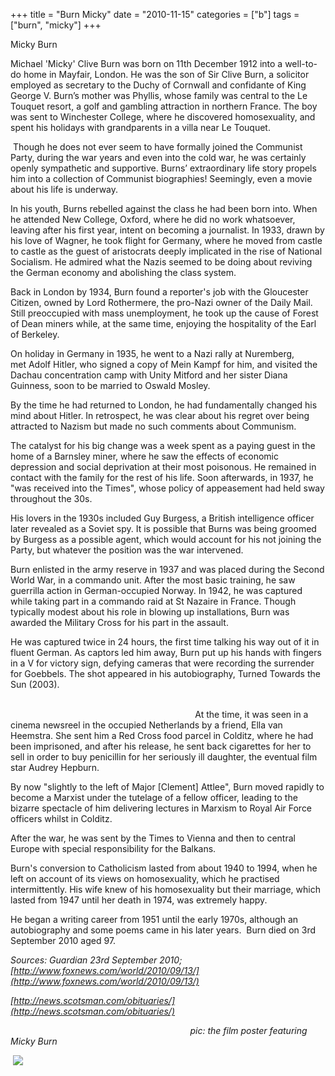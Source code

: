 +++
title = "Burn Micky"
date = "2010-11-15"
categories = ["b"]
tags = ["burn", "micky"]
+++

Micky Burn  

Michael 'Micky' Clive Burn was born on 11th December 1912 into a well-to-do home in Mayfair, London. He was the son of Sir Clive Burn, a solicitor employed as secretary to the Duchy of Cornwall and confidante of King George V. Burn’s mother was Phyllis, whose family was central to the Le Touquet resort, a golf and gambling attraction in northern France. The boy was sent to Winchester College, where he discovered homosexuality, and spent his holidays with grandparents in a villa near Le Touquet.  

 Though he does not ever seem to have formally joined the Communist Party, during the war years and even into the cold war, he was certainly openly sympathetic and supportive. Burns’ extraordinary life story propels him into a collection of Communist biographies! Seemingly, even a movie about his life is underway.

In his youth, Burns rebelled against the class he had been born into. When he attended New College, Oxford, where he did no work whatsoever, leaving after his first year, intent on becoming a journalist. In 1933, drawn by his love of Wagner, he took flight for Germany, where he moved from castle to castle as the guest of aristocrats deeply implicated in the rise of National Socialism. He admired what the Nazis seemed to be doing about reviving the German economy and abolishing the class system.

Back in London by 1934, Burn found a reporter's job with the Gloucester Citizen, owned by Lord Rothermere, the pro-Nazi owner of the Daily Mail. Still preoccupied with mass unemployment, he took up the cause of Forest of Dean miners while, at the same time, enjoying the hospitality of the Earl of Berkeley.

On holiday in Germany in 1935, he went to a Nazi rally at Nuremberg, met Adolf Hitler, who signed a copy of Mein Kampf for him, and visited the Dachau concentration camp with Unity Mitford and her sister Diana Guinness, soon to be married to Oswald Mosley.

By the time he had returned to London, he had fundamentally changed his mind about Hitler. In retrospect, he was clear about his regret over being attracted to Nazism but made no such comments about Communism.

The catalyst for his big change was a week spent as a paying guest in the home of a Barnsley miner, where he saw the effects of economic depression and social deprivation at their most poisonous. He remained in contact with the family for the rest of his life. Soon afterwards, in 1937, he "was received into the Times", whose policy of appeasement had held sway throughout the 30s.

His lovers in the 1930s included Guy Burgess, a British intelligence officer later revealed as a Soviet spy. It is possible that Burns was being groomed by Burgess as a possible agent, which would account for his not joining the Party, but whatever the position was the war intervened.

Burn enlisted in the army reserve in 1937 and was placed during the Second World War, in a commando unit. After the most basic training, he saw guerrilla action in German-occupied Norway. In 1942, he was captured while taking part in a commando raid at St Nazaire in France. Though typically modest about his role in blowing up installations, Burn was awarded the Military Cross for his part in the assault.

He was captured twice in 24 hours, the first time talking his way out of it in fluent German. As captors led him away, Burn put up his hands with fingers in a V for victory sign, defying cameras that were recording the surrender for Goebbels. The shot appeared in his autobiography, Turned Towards the Sun (2003).

                                                                                                                                                                                                           At the time, it was seen in a cinema newsreel in the occupied Netherlands by a friend, Ella van Heemstra. She sent him a Red Cross food parcel in Colditz, where he had been imprisoned, and after his release, he sent back cigarettes for her to sell in order to buy penicillin for her seriously ill daughter, the eventual film star Audrey Hepburn.

By now "slightly to the left of Major \[Clement\] Attlee", Burn moved rapidly to become a Marxist under the tutelage of a fellow officer, leading to the bizarre spectacle of him delivering lectures in Marxism to Royal Air Force officers whilst in Colditz.

After the war, he was sent by the Times to Vienna and then to central Europe with special responsibility for the Balkans.

Burn's conversion to Catholicism lasted from about 1940 to 1994, when he left on account of its views on homosexuality, which he practised intermittently. His wife knew of his homosexuality but their marriage, which lasted from 1947 until her death in 1974, was extremely happy.

He began a writing career from 1951 until the early 1970s, although an autobiography and some poems came in his later years.  Burn died on 3rd September 2010 aged 97. 

_Sources: Guardian 23rd September 2010; [http://www.foxnews.com/world/2010/09/13/](http://www.foxnews.com/world/2010/09/13/)_

_[http://news.scotsman.com/obituaries/](http://news.scotsman.com/obituaries/)_

                                                                         _pic: the film poster featuring Micky Burn_   

 _![](https://grahamstevenson.me.uk/wp-content/uploads/2010/11/burn-michael.jpg)_
